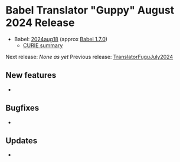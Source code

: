 # Babel Translator "Guppy" August 2024 Release

- Babel: [2024aug18](https://stars.renci.org/var/babel_outputs/2024aug18/) (approx
  [Babel 1.7.0](https://github.com/TranslatorSRI/Babel/releases/tag/v1.7.0))
  - [CURIE summary](./summaries/2024aug18.json)

Next release: _None as yet_
Previous release: [TranslatorFuguJuly2024](./TranslatorFuguJuly2024.md)

## New features
* 

## Bugfixes
* 

## Updates
*